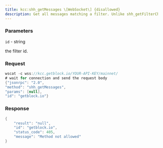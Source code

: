 ```yaml
---
title: kcc:shh_getMessages \[WebSocket\] {disallowed}
description: Get all messages matching a filter. Unlike shh_getFilterChanges thisreturns all messages.
---
```


### Parameters


`id` - string

the filter id.

### Request

``` java
wscat -c wss://kcc.getblock.io/YOUR-API-KEY/mainnet/ 
# wait for connection and send the request body 
{"jsonrpc": "2.0",
"method": "shh_getMessages",
"params": [null],
"id": "getblock.io"}
```

###  Response

``` java
{
    "result": "null",
    "id": "getblock.io",
    "status_code": 405,
    "message": "Method not allowed"
}
```

